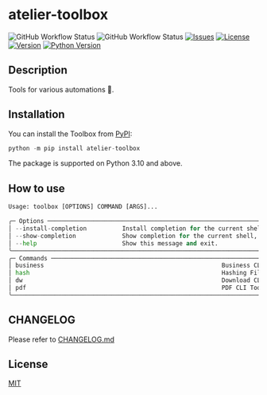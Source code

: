 # atelier-toolbox

![GitHub Workflow Status](https://img.shields.io/github/actions/workflow/status/mihaichris/atelier-toolbox/build.yml)
![GitHub Workflow Status](https://img.shields.io/github/actions/workflow/status/mihaichris/atelier-toolbox/test.yml?label=test)
[![Issues](https://img.shields.io/github/issues/mihaichris/atelier-toolbox)](https://github.com/mihaichris/atelier-toolbox/issues)
[![License](https://img.shields.io/github/license/mihaichris/atelier-toolbox)](https://github.com/mihaichris/atelier-toolbox/blob/main/LICENSE)
[![Version](https://img.shields.io/github/v/tag/mihaichris/atelier-toolbox)](https://github.com/mihaichris/atelier-toolbox/blob/main/LICENSE)
[![Python Version](https://img.shields.io/pypi/pyversions/atelier-toolbox)](https://pypi.org/project/atelier-toolbox/)

## Description

Tools for various automations 🧰.

## Installation

You can install the Toolbox from [PyPI](https://pypi.org/):

```python
python -m pip install atelier-toolbox
```
The package is supported on Python 3.10 and above.


## How to use

```python
Usage: toolbox [OPTIONS] COMMAND [ARGS]...

╭─ Options ─────────────────────────────────────────────────────────────────────────────────────────────────────────────────────────────────────────────────────────────────────────────────────────────────╮
│ --install-completion          Install completion for the current shell.                                                                                                                                   │
│ --show-completion             Show completion for the current shell, to copy it or customize the installation.                                                                                            │
│ --help                        Show this message and exit.                                                                                                                                                 │
╰───────────────────────────────────────────────────────────────────────────────────────────────────────────────────────────────────────────────────────────────────────────────────────────────────────────╯
╭─ Commands ────────────────────────────────────────────────────────────────────────────────────────────────────────────────────────────────────────────────────────────────────────────────────────────────╮
│ business                                                  Business CLI Tool                                                                                                                               │
│ hash                                                      Hashing Files CLI Tool                                                                                                                          │
│ dw                                                        Download CLI Tool                                                                                                                          │
│ pdf                                                       PDF CLI Tool                                                                                                                                    │
╰───────────────────────────────────────────────────────────────────────────────────────────────────────────────────────────────────────────────────────────────────────────────────────────────────────────╯
```

## CHANGELOG
 Please refer to [CHANGELOG.md](https://github.com/mihaichris/toolbox/blob/main/CHANGELOG.md)

## License
[MIT](https://opensource.org/licenses/MIT)
